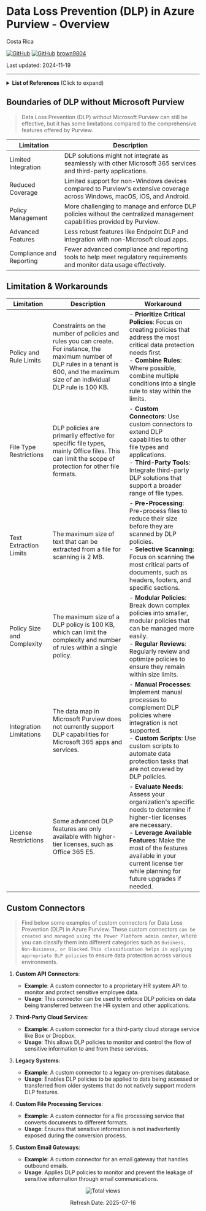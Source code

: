 # Data Loss Prevention (DLP) in Azure Purview - Overview

Costa Rica

[![GitHub](https://badgen.net/badge/icon/github?icon=github&label)](https://github.com)
[![GitHub](https://img.shields.io/badge/--181717?logo=github&logoColor=ffffff)](https://github.com/)
[brown9804](https://github.com/brown9804)

Last updated: 2024-11-19

----------

<details>
<summary><b>List of References </b> (Click to expand)</summary>

- [Learn about data loss prevention](https://learn.microsoft.com/en-us/purview/dlp-learn-about-dlp)
- [Get started with collecting files that match data loss prevention policies from devices](https://learn.microsoft.com/en-us/purview/dlp-copy-matched-items-get-started?tabs=purview-portal%2Cpurview)
- [Learn about Endpoint data loss prevention](https://learn.microsoft.com/en-us/purview/endpoint-dlp-learn-about)
- [Announcing machine learning features in Microsoft Purview Data Loss Prevention](https://techcommunity.microsoft.com/t5/security-compliance-and-identity/announcing-machine-learning-features-in-microsoft-purview-data/ba-p/3583916)
- [Common questions on Microsoft Purview Data Loss Prevention for endpoints](https://techcommunity.microsoft.com/t5/security-compliance-and-identity/common-questions-on-microsoft-purview-data-loss-prevention-for/ba-p/3732610)
- [Configure endpoint data loss prevention settings](https://learn.microsoft.com/en-us/purview/dlp-configure-endpoint-settings)
- [Use data loss prevention policies for non-Microsoft cloud apps](https://learn.microsoft.com/en-us/purview/dlp-use-policies-non-microsoft-cloud-apps?tabs=purview)
- [Data Loss Prevention policy reference](https://learn.microsoft.com/en-us/purview/dlp-policy-reference)
- [Govern your data wherever it resides with Azure Purview](https://azure.microsoft.com/en-us/blog/govern-your-data-wherever-it-resides-with-azure-purview/)
- [Frequently asked questions (FAQ) about Microsoft Purview data governance solutions](https://learn.microsoft.com/en-us/purview/frequently-asked-questions)
- [Data loss prevention Exchange conditions and actions reference](https://learn.microsoft.com/en-us/purview/dlp-exchange-conditions-and-actions)
- [Introducing HTTP and Custom Connector Support for Data Loss Prevention Policies - Power Platform](https://www.microsoft.com/en-us/power-platform/blog/power-automate/introducing-http-and-custom-connector-support-for-data-loss-prevention-policies/)
- [Connector classification - Power Platform](https://learn.microsoft.com/en-us/power-platform/admin/dlp-connector-classification)
- [DLP for custom connectors](https://learn.microsoft.com/en-us/power-platform/admin/dlp-custom-connector-parity)

</details>

## Boundaries of DLP without Microsoft Purview

> Data Loss Prevention (DLP) without Microsoft Purview can still be effective, but it has some limitations compared to the comprehensive features offered by Purview.

| Limitation                | Description                                                                                     |
|---------------------------|-------------------------------------------------------------------------------------------------|
| Limited Integration       | DLP solutions might not integrate as seamlessly with other Microsoft 365 services and third-party applications. |
| Reduced Coverage          | Limited support for non-Windows devices compared to Purview's extensive coverage across Windows, macOS, iOS, and Android. |
| Policy Management         | More challenging to manage and enforce DLP policies without the centralized management capabilities provided by Purview. |
| Advanced Features         | Less robust features like Endpoint DLP and integration with non-Microsoft cloud apps.            |
| Compliance and Reporting  | Fewer advanced compliance and reporting tools to help meet regulatory requirements and monitor data usage effectively. |

## Limitation & Workarounds 

| **Limitation**                   | **Description**                                                                 | **Workaround**                                                                 |
|----------------------------------|---------------------------------------------------------------------------------|-------------------------------------------------------------------------------|
| Policy and Rule Limits           | Constraints on the number of policies and rules you can create. For instance, the maximum number of DLP rules in a tenant is 600, and the maximum size of an individual DLP rule is 100 KB. | - **Prioritize Critical Policies**: Focus on creating policies that address the most critical data protection needs first. <br/> - **Combine Rules**: Where possible, combine multiple conditions into a single rule to stay within the limits. |
| File Type Restrictions           | DLP policies are primarily effective for specific file types, mainly Office files. This can limit the scope of protection for other file formats. | - **Custom Connectors**: Use custom connectors to extend DLP capabilities to other file types and applications. <br/> - **Third-Party Tools**: Integrate third-party DLP solutions that support a broader range of file types. |
| Text Extraction Limits           | The maximum size of text that can be extracted from a file for scanning is 2 MB. | - **Pre-Processing**: Pre-process files to reduce their size before they are scanned by DLP policies. <br/> - **Selective Scanning**: Focus on scanning the most critical parts of documents, such as headers, footers, and specific sections. |
| Policy Size and Complexity       | The maximum size of a DLP policy is 100 KB, which can limit the complexity and number of rules within a single policy. | - **Modular Policies**: Break down complex policies into smaller, modular policies that can be managed more easily. <br/> - **Regular Reviews**: Regularly review and optimize policies to ensure they remain within size limits. |
| Integration Limitations          | The data map in Microsoft Purview does not currently support DLP capabilities for Microsoft 365 apps and services. | - **Manual Processes**: Implement manual processes to complement DLP policies where integration is not supported. <br/> - **Custom Scripts**: Use custom scripts to automate data protection tasks that are not covered by DLP policies. |
| License Restrictions             | Some advanced DLP features are only available with higher-tier licenses, such as Office 365 E5. | - **Evaluate Needs**: Assess your organization's specific needs to determine if higher-tier licenses are necessary. <br/> - **Leverage Available Features**: Make the most of the features available in your current license tier while planning for future upgrades if needed. |

## Custom Connectors

> Find below some examples of custom connectors for Data Loss Prevention (DLP) in Azure Purview. These custom connectors `can be created and managed using the Power Platform admin center`, where you can classify them into different categories such as `Business, Non-Business, or Blocked`. `This classification helps in applying appropriate DLP policies` to ensure data protection across various environments.

1. **Custom API Connectors**:
   - **Example**: A custom connector to a proprietary HR system API to monitor and protect sensitive employee data.
   - **Usage**: This connector can be used to enforce DLP policies on data being transferred between the HR system and other applications.

2. **Third-Party Cloud Services**:
   - **Example**: A custom connector for a third-party cloud storage service like Box or Dropbox.
   - **Usage**: This allows DLP policies to monitor and control the flow of sensitive information to and from these services.

3. **Legacy Systems**:
   - **Example**: A custom connector to a legacy on-premises database.
   - **Usage**: Enables DLP policies to be applied to data being accessed or transferred from older systems that do not natively support modern DLP features.

4. **Custom File Processing Services**:
   - **Example**: A custom connector for a file processing service that converts documents to different formats.
   - **Usage**: Ensures that sensitive information is not inadvertently exposed during the conversion process.

5. **Custom Email Gateways**:
   - **Example**: A custom connector for an email gateway that handles outbound emails.
   - **Usage**: Applies DLP policies to monitor and prevent the leakage of sensitive information through email communications.

<!-- START BADGE -->
<div align="center">
  <img src="https://img.shields.io/badge/Total%20views-31-limegreen" alt="Total views">
  <p>Refresh Date: 2025-07-16</p>
</div>
<!-- END BADGE -->
